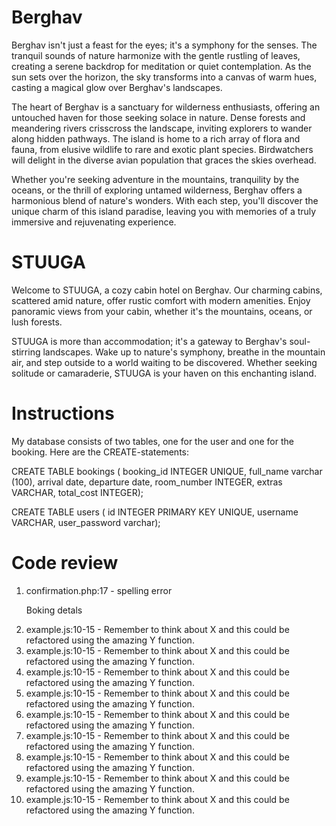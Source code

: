 # Berghav

Berghav isn't just a feast for the eyes; it's a symphony for the senses. The tranquil sounds of nature harmonize with the gentle rustling of leaves, creating a serene backdrop for meditation or quiet contemplation. As the sun sets over the horizon, the sky transforms into a canvas of warm hues, casting a magical glow over Berghav's landscapes.

The heart of Berghav is a sanctuary for wilderness enthusiasts, offering an untouched haven for those seeking solace in nature. Dense forests and meandering rivers crisscross the landscape, inviting explorers to wander along hidden pathways. The island is home to a rich array of flora and fauna, from elusive wildlife to rare and exotic plant species. Birdwatchers will delight in the diverse avian population that graces the skies overhead.

Whether you're seeking adventure in the mountains, tranquility by the oceans, or the thrill of exploring untamed wilderness, Berghav offers a harmonious blend of nature's wonders. With each step, you'll discover the unique charm of this island paradise, leaving you with memories of a truly immersive and rejuvenating experience.

# STUUGA

Welcome to STUUGA, a cozy cabin hotel on Berghav. Our charming cabins, scattered amid nature, offer rustic comfort with modern amenities. Enjoy panoramic views from your cabin, whether it's the mountains, oceans, or lush forests.

STUUGA is more than accommodation; it's a gateway to Berghav's soul-stirring landscapes. Wake up to nature's symphony, breathe in the mountain air, and step outside to a world waiting to be discovered. Whether seeking solitude or camaraderie, STUUGA is your haven on this enchanting island.

# Instructions

My database consists of two tables, one for the user and one for the booking. Here are the CREATE-statements:

CREATE TABLE bookings (
booking_id INTEGER UNIQUE,
full_name varchar (100),
arrival date,
departure date,
room_number INTEGER,
extras VARCHAR,
total_cost INTEGER);

CREATE TABLE users (
id INTEGER PRIMARY KEY UNIQUE, 
username VARCHAR, 
user_password varchar);

# Code review



1. confirmation.php:17 -  spelling error <p class="ddbtnTxt"> Boking detals </p>
2. example.js:10-15 - Remember to think about X and this could be refactored using the amazing Y function.
3. example.js:10-15 - Remember to think about X and this could be refactored using the amazing Y function.
4. example.js:10-15 - Remember to think about X and this could be refactored using the amazing Y function.
5. example.js:10-15 - Remember to think about X and this could be refactored using the amazing Y function.
6. example.js:10-15 - Remember to think about X and this could be refactored using the amazing Y function.
7. example.js:10-15 - Remember to think about X and this could be refactored using the amazing Y function.
8. example.js:10-15 - Remember to think about X and this could be refactored using the amazing Y function.
9. example.js:10-15 - Remember to think about X and this could be refactored using the amazing Y function.
10. example.js:10-15 - Remember to think about X and this could be refactored using the amazing Y function.
